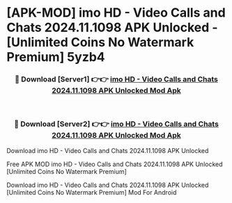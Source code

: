 # [APK-MOD] imo HD - Video Calls and Chats 2024.11.1098 APK Unlocked - [Unlimited Coins No Watermark Premium] 5yzb4



<div align="center">
<h3>🔴 Download [Server1] 👉👉 <a href="https://momento.my/?title=imo_HD_-_Video_Calls_and_Chats_2024.11.1098_APK_Unlocked">imo HD - Video Calls and Chats 2024.11.1098 APK Unlocked Mod Apk</a></h3><br>

<h3>🔴 Download [Server2] 👉👉 <a href="https://momento.my/?title=imo_HD_-_Video_Calls_and_Chats_2024.11.1098_APK_Unlocked">imo HD - Video Calls and Chats 2024.11.1098 APK Unlocked Mod Apk</a></h3>
</div>



Download imo HD - Video Calls and Chats 2024.11.1098 APK Unlocked 

Free APK MOD imo HD - Video Calls and Chats 2024.11.1098 APK Unlocked [Unlimited Coins No Watermark Premium]

Download imo HD - Video Calls and Chats 2024.11.1098 APK Unlocked [Unlimited Coins No Watermark Premium] Mod For Android

